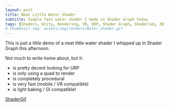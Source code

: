 ```yaml
---
layout: post
title: Neat Little Water Shader
subtitle: Simple fast water shader I made in Shader Graph today
tags: [Shaders, Unity, Rendering, VR, URP, Shader Graph, Shaderlab, 3D]
# thumbnail-img: assets/img/renders/Water_Shader.gif
---
```


This is just a little demo of a neat little water shader I whipped up in Shader Graph this afternoon.

Not much to write home about, but it:

- is pretty decent looking for URP
- is only using a quad to render
- is completely procedural
- is very fast (mobile / VR compatible)
- is light baking / GI compatible!

[ShaderGif](/assets/img/renders/Water_Shader.gif)
